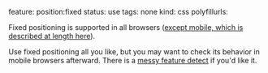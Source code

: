 feature: position:fixed
status: use
tags: none
kind: css
polyfillurls:

Fixed positioning is supported in all browsers ([except mobile, which is described at length here](http://bradfrostweb.com/blog/mobile/fixed-position/)). 

Use fixed positioning all you like, but you may want to check its behavior in mobile browsers afterward. There is a [messy feature detect](https://github.com/Modernizr/Modernizr/issues/167#issuecomment-2155861) if you'd like it.
